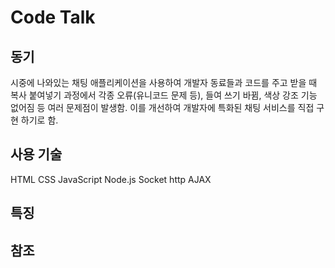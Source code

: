 # Code Talk
## 동기
시중에 나와있는 채팅 애플리케이션을 사용하여 개발자 동료들과 코드를 주고 받을 때 복사 붙여넣기 과정에서 각종 오류(유니코드 문제 등), 들여 쓰기 바뀜, 색상 강조 기능 없어짐 등 여러 문제점이 발생함.
이를 개선하여 개발자에 특화된 채팅 서비스를 직접 구현 하기로 함.

## 사용 기술
HTML
CSS
JavaScript
Node.js
Socket
http
AJAX

## 특징

## 참조
